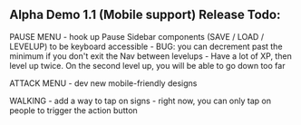 Alpha Demo 1.1 (Mobile support) Release Todo:
----------------------------------

PAUSE MENU
    - hook up Pause Sidebar components (SAVE / LOAD / LEVELUP) to be keyboard accessible
        - BUG: you can decrement past the minimum if you don't exit the Nav between levelups
        - Have a lot of XP, then level up twice. On the second level up, you will be able to go down too far
        
ATTACK MENU
    - dev new mobile-friendly designs

WALKING
    - add a way to tap on signs
        - right now, you can only tap on people to trigger the action button